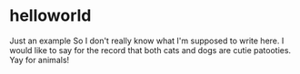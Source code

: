 # helloworld
Just an example 
So I don't really know what I'm supposed to write here.
I would like to say for the record that both cats and dogs are cutie patooties.
Yay for animals!
